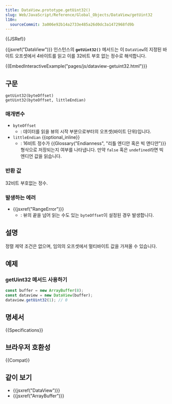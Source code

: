 ```yaml
---
title: DataView.prototype.getUint32()
slug: Web/JavaScript/Reference/Global_Objects/DataView/getUint32
l10n:
  sourceCommit: 3a006e92b14a2733e485a26d0dc3a1472968fd9b
---
```


{{JSRef}}

{{jsxref("DataView")}} 인스턴스의 **`getUint32()`** 메서드는 이 `DataView`의 지정된 바이트 오프셋에서
4바이트를 읽고 이를 32비트 부호 없는 정수로 해석합니다.

{{EmbedInteractiveExample("pages/js/dataview-getuint32.html")}}

## 구문

```js-nolint
getUint32(byteOffset)
getUint32(byteOffset, littleEndian)
```

### 매개변수

- `byteOffset`
  - : 데이터를 읽을 뷰의 시작 부분으로부터의 오프셋(바이트 단위)입니다.
- `littleEndian` {{optional_inline}}
  - : 16비트 정수가 {{Glossary("Endianness", "리틀 엔디안 혹은 빅 앤디안")}} 형삭으로 저장되는지 여부를
    나타냅니다. 만약 `false` 혹은 `undefined`라면 빅 엔디언 값을 읽습니다.

### 반환 값

32비트 부호없는 정수.

### 발생하는 에러

- {{jsxref("RangeError")}}
  - : 뷰의 끝을 넘어 읽는 수도 있는 `byteOffset`이 설정된 경우 발생합니다.

## 설명

정렬 제약 조건은 없으며, 임의의 오프셋에서 멀티바이트 값을 가져올 수 있습니다.

## 예제

### getUint32 메서드 사용하기

```js
const buffer = new ArrayBuffer(8);
const dataview = new DataView(buffer);
dataview.getUint32(1); // 0
```

## 명세서

{{Specifications}}

## 브라우저 호환성

{{Compat}}

## 같이 보기

- {{jsxref("DataView")}}
- {{jsxref("ArrayBuffer")}}

